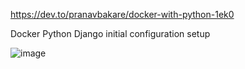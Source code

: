 https://dev.to/pranavbakare/docker-with-python-1ek0

Docker Python Django initial configuration setup

![image](https://github.com/user-attachments/assets/a9255644-0e03-4be9-81ab-1e2d76c8db1d)
